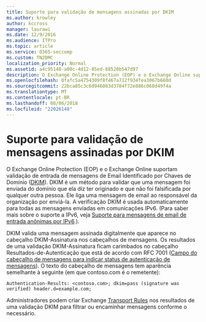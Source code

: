 ```yaml
---
title: Suporte para validação de mensagens assinadas por DKIM
ms.author: krowley
author: kccross
manager: laurawi
ms.date: 12/9/2016
ms.audience: ITPro
ms.topic: article
ms.service: O365-seccomp
ms.custom: TN2DMC
localization_priority: Normal
ms.assetid: a4c95148-a00c-4d12-85ed-88520b547d97
description: O Exchange Online Protection (EOP) e o Exchange Online suportam validação de entrada de mensagens de Email Identificado por Chaves de Domínio (DKIM). DKIM é um método para validar que uma mensagem foi enviada do domínio que ela diz ter originado e que não foi falsificada por qualquer outra pessoa. Ele liga uma mensagem de email ao responsável da organização por enviá-la. A verificação DKIM é usada automaticamente para todas as mensagens enviadas em comunicações IPv6. (Para saber mais sobre o suporte a IPv6, veja Suporte para mensagens de email de entrada anônimas por IPv6.).
ms.openlocfilehash: 0fafc5a4754309f8f467a712f934fea3067b660d
ms.sourcegitcommit: 22bca85c3c6d946083d3784f72e886c068d49f4a
ms.translationtype: MT
ms.contentlocale: pt-BR
ms.lasthandoff: 08/06/2018
ms.locfileid: "22026148"
---
```

# <a name="support-for-validation-of-dkim-signed-messages"></a>Suporte para validação de mensagens assinadas por DKIM

O Exchange Online Protection (EOP) e o Exchange Online suportam validação de entrada de mensagens de Email Identificado por Chaves de Domínio ([DKIM](https://www.rfc-editor.org/rfc/rfc6376.txt)). DKIM é um método para validar que uma mensagem foi enviada do domínio que ela diz ter originado e que não foi falsificada por qualquer outra pessoa. Ele liga uma mensagem de email ao responsável da organização por enviá-la. A verificação DKIM é usada automaticamente para todas as mensagens enviadas em comunicações IPv6. (Para saber mais sobre o suporte a IPv6, veja [Suporte para mensagens de email de entrada anônimas por IPv6](support-for-anonymous-inbound-email-messages-over-ipv6.md).).
  
DKIM valida uma mensagem assinada digitalmente que aparece no cabeçalho DKIM-Assinatura nos cabeçalhos de mensagens. Os resultados de uma validação DKIM-Assinatura ficam carimbados no cabeçalho Resultados-de-Autenticação que está de acordo com RFC 7001 ([Campo do cabeçalho de mensagens para indicar status de autenticação de mensagens](https://www.rfc-editor.org/rfc/rfc7001.txt)). O texto do cabeçalho de mensagens tem aparência semelhante à seguinte (em que contoso.com é o remetente):
  
 `Authentication-Results: <contoso.com>; dkim=pass (signature was verified) header.d=example.com;`
  
Administradores podem criar Exchange [Transport Rules](http://technet.microsoft.com/library/743bd525-0ca2-426d-b76c-b4a052bc8886.aspx) nos resultados de uma validação DKIM para filtrar ou encaminhar mensagens conforme o necessário. 
  

